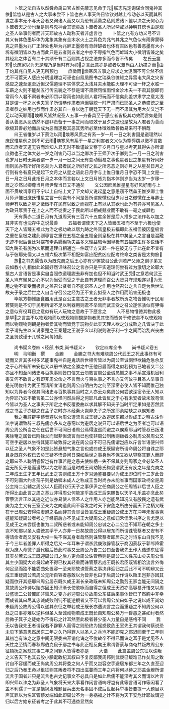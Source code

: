 <!-- { "loadSidebar": true } -->
　　卜筮之法自古以然舜命禹曰官占惟先蔽志见命于元朕志先定询谋佥同鬼神其依筮恊从是古人之大事未尝不卜筮也古人事天终日钦钦对越上帝动必以天而其所谋之事本无不与天合者又询诸人而又以为恐有适莫之私则质诸卜筮以决之天何心为卜筮者天之命也至是则与鬼神合其徳矣故卜筮者圣人所以斋戒以神明其徳也由是观之圣人举事何者而非天耶故古人动称天者非虚言也
　　卜筮之兆有方功义弓不详其义有体色墨坼体为兆象其象有金木水火土之异色为兆气其兆之气色似有雨霁蒙驿克之异墨为兆广正衅处也坼为兆衅正墨旁有竒衅罅者也体有吉凶色有善恶墨有大小坼有微明皆以为占而此只是五者则五者之中亦不専指气色而衅罅大小微明皆兼之矣其经兆之体百有二十其颂千有二百则其占视之法亦多而今皆不传矣
　　左氏云筮短长疏家以为无是理乃是当时有为抑之言此意亦是或者以筮尚由人扐揲之而由于灼其兆自见人更无所预也
　　庶徴雨燠寒风五事之应求之太泥固不可全然不信尤不可葢天人感应分明道理岂可诬也自鳯凰图书之瑞桑谷雊雉之异雷电大风之灾皆感应之速至逺至近但汉儒道理不实体求之太浅耳夫水能胜火理不可诬一杯之水胜一车薪之火则不能矣五行传云貌之不恭是谓不肃厥罚恒雨惟金沴木夫一不肃其貌即罚常雨今人君不肃者未必即罚以常雨也如此则人君将玩而不信矣此盖求肃字之意太浅耳是谓一杯之水也夫箕子所谓恭作肃者岂但容貌一时严肃而已耶圣人之恭盛徳之至肃者恭之妙用也恭而作肃必其自一身以达于朝廷天下无一而不肃其为用大矣又岂不足以动天耶雨燠寒风皆然况圣人五事一齐备具至于感应者皆极其功效而言如是则善从善恶从恶防然不虚非责备于一事之间而取效于旦夕之速也是故为人君者为善而欲极其善必勉而后成为恶而遂极其恶其势所必至休徴难致咎徴易来可不惧哉
　　曰王省惟岁以下蔡注以雨燠寒风贯之有系一岁一月一日之利害固是道理然以庶民惟星例之则不可云雨燠寒风有系于一星之利害者文义似为窒碍窃以徴不言数而云庶者天道无穷而难知人君无时不致谨故又察于岁月日与星以考究其得失亦所谓庶徴也王之体大必一岁之利害乃可以当之卿次于王师尹次于卿则当一月一日之利害也岁月日时无易者谓一岁一月一日之间无有变动僣易之事也星者民之象星有好风好雨则民亦有所好所恶矣为人君者民之所好好之民之所恶恶之则亦月之从星矣日月之行则有冬有夏只是起下文月之从星之语此日月字与上惟日惟月日字恐不同上文是一日一月之日月此指日月之本体而言若以上文日月皆为指本体则岁当为太岁一岁移一辰之岁然以卿尊当月师尹卑当日又不通矣
　　文公因庶民惟星星有好风好雨与上面不贯故谓家用不宁以上自结上文了下文却又说起星之意愚窃不然盖王惟岁卿士惟月师尹惟日庶氏惟星立言一例岂有不同是皆所谓庶徴也但岁月日之徴徴在王与卿士师尹有以致之星之徴徴不在民有以致之而视在上有以从其欲也此为有异亦可见圣人为政只厚责于在上之人而不徙责之于民此所以相戒兢业而不敢有一毫之或肆也
　　天有黄赤二道日月有九道周天有三百六十五度余皆是后人推步之法作名以加之耳非实有也沈存中之说最善
　　五福者谓使天下之人皆臻五福而不至于六极也使天下之人皆臻五福此为治之极功故以居九畴之终焉皇极五福即此五福但彼因皇极言之重在皇极之建此则専言之重在五福之全五福全则皇极在其中矣圣人之言自是混融无迹不似后世比对摆布牵系纒绵功夫益多义理益晦今因皇极有五福遂生许多说话不知九畴虽有施为次第而道理自相通岂一件既毕方又起一件在彼无与于此在此不宜有与于彼耶先儒又以五福六极次第不相配如富应配贫凶应配考终命之类皆是太拘旅
　　旅之书先儒皆以为既克商之后王心亦有少懈故召公此训若严父师之训子弟又云如教小儿相似此论固好然详味召公之言亦只是平实道理何尝有过为激切之论耶大抵古人言语皆是事实自当照依道理説去非有加也但不知当时武王受之意若何武王圣人岂有懈怠之心不以为当受而受之于此自有道理而召公大贤只守规矩遂以为无用之物不宜受而极言之盖召公贤者自不能识圣人之作用也然召公之言自足为后世法故夫子录之后世之人自当守召公之经为正不宜妄拟圣人之作用而贻害无极也
　　毕献方物惟服食器用此是召公主意古之王者无非事者故所贡之物皆惟切于民用若獒则是不切于民用所谓不足以利器用则君不举焉而武王受之召公遂惊骇似有狎侮之意似有役耳目之意似有玩人玩物之意故于下歴言之
　　人不易物惟徳其物此极是挈之言盖不以物观物而以徳观物则覩是物者思其徳而皆务于修徳矣不以徳观物而以物观物则覩是物者爱其物而皆竞于玩物矣此实天理人欲之分成败之几皆决于此孟子谓先生以义说秦楚之王秦楚之王说于义以利说则说于利一字之间而治乱兴丧由之圣贤致谨于几微之间每如此









　　尚书疑义卷四
<经部,书类,尚书疑义>
　　钦定四库全书
　　尚书疑义卷五
　　明　马明衡　撰
　　金縢
　　金縢之书大有难晓周公代武王之死此事终有可疑而又言其多材多艺能事鬼神自是鬼话后世相传皆以为周公至诚恻怛欲输危急余反之于心终有所未安也又以册书纳之金縢之中王他日启而得之似若预为已地者又二公亦且不知至问诸史与百执事则皆曰信又云勿敢言周公至诚恳恻之事不系宣泄机宻利害又何不敢言之有即非周公命之不言而火与百执事之不言亦又何故乎且圣人举事自是光明俊伟为武王而请所宜请也则周公自明白为之何至深宻必使人皆不知而惟己独知以为异者今观其间诸史与百执事其当时之人亦云众矣周公何尝欲深宻令无人知以为异耶乃云不敢言虽二公亦怪问然后得之何耶凡此皆反之于心有未安者故未敢苟信今皆以为圣人之事夫子所定之书反覆委曲以求其解不知夫子当时所定果如是否然武成之书孟子亦疑之在孟子之时亦木经秦火岂非夫子之所定耶余姑缺之以俟知者
　　我之弗辟辟字蔡音避以为周公遭流言成王疑之故避居东都以俟成王之察古注作法字说谓致辟三叔先儒亦多从之愚窃以为避居之说只可以语后世之为臣者岂可以语周公周公所当之任在后世不可同日语周公焉得逡巡而避之以俟察耶当时管叔已叛淮夷徐奄之属皆已附禄父而起非但流言而已也使非周公制叛则叛者必制周公矣周公又可空手避居以坐待其毙耶故致辟之说在周公自不可已先儒谓岂应以斤言半语便兴师以征之圣人气象不如是此皆悬想气象之言也或曰成王既疑安所请命周公将自诛之耶且身既在外权已去矣王疑不悟谗间日深如后世之事身尚不保又欲从容察其罪人而辟之耶曰圣人聪明睿智岂有作事若是之愚夫使权柄一失不保其身则周家之业必坠圣人岂无所见于是而漫然以为之耶盖当是时成王尚幼陈氏梅叟谓武王有疾之年是克商之二年成王生才五年比武王之丧则成王方十岁耳通鉴纂要以为成王即位时十三岁此皆不可刻画大约言孺子则是幼穉未成人之称成王当时尚亦未能省事而国家政柄全是周公主持二公辅之周公以人臣而代行天子之事伊尹之任商周公之任周皆非后世人臣之所得比由此言之周之基业非得周公何能定乎故成王后来赐鲁以天子礼乐盖亦念此矣管蔡流言正以其迹之近似亦易使人信圣人之作用人亦岂能尽知况又有殷民之遗有武庚为之主又有王室至亲为之向道此间不容发之时天下安危之所由分而天下之柄又既在于已周公安得崇虚避之名而辞其责耶世皆言成王重疑周公成王方在冲年未省事岂遽能知疑周公者考之于经前后亦不见成王大疑周公之意如归禾佳禾书序之言尤足以见成王之未尝疑也惟为二叔所惑者或未能知周公忠诚之心二公岂不知耶在朝之多士岂不知耶以圣人盛徳其孚于人亦非一日矣故周公得以居东而所谓诛管蔡者又安有不得请命者哉又安有大权一失不保其身者哉然则诛管蔡者即居东之时诗东山自我不见于今三年者盖罪人斯得之后又一年耳朱子谓杀武庚致辟管叔于商囚蔡叔于郭邻降霍叔为庶人命微子启代殷后皆此时事又云周公乃告二公曰至告我先王作大诰遂东征得其实矣若云成王既迎周公归之后方更命周公诛管蔡则是周公二次徃东山矣夫周公惟其主少国疑大难将起故不得已权其轻重而诛管蔡若成王既长君臣既皆相洽流言外侮何足忌而独不能委曲处置容一至亲耶故诛管蔡之事决非迎归之后此不可不明辩又云成王重疑周公若周公无所自容者愚敢以为皆非也曰于后周公作诗以贻王岂非亦因其疑而欲开其惑耶曰周公居东既久成王渐长亲政既未知周公之勤劳王家岂能无间隔之意故周公作诗以贻亦因王知识渐长使歌咏而自得之但成王天资亦高容易开悟又以周公盛徳二公賛翼即非雷风之变亦必迎周公矣故周公东征后来事体皆已了然胸中非幸而成者其曰尽其忠诚成败利钝不能逆覩者又不可以言周公矣曰如子之说以成王尚幼未疑周公故周公得以遂其东征之举若成王既长亦遭流言之变而重疑之不知周公何以处之曰事亦难以逆料但圣人至诚动物若成王既长自知周公矣万一昏愚之甚如纣者然后微子箕子之徒始为不得已之计耳然至此极者甚少圣人力量自是感格不同
　　我无以告我先王者谓我若不辟罪人而得之则恐终为摇惑致危王室先王其谓我何蔡说恐未见下落意思然居东二年之久乃得罪人以圣人之兵岂不能即克之耶迟回至于二年则其初岂有诛之之意中间无限委曲开谕化诲之不悛故卒不得已而诛之耳于是尤见圣人天性之至情而春秋郑伯克段于鄢之书与此正相反矣王肃谓管蔡与商奄共叛故周公东征镇抚之案騐其事二年之间罪人皆得者亦是
　　大诰
　　此篇盖周公东征以诛叛之义告天下也其云殷小腆诞敢纪其叙曰予复反鄙我周邦则武庚巳叛难已作矣周之致讨自不容缓而成王尚幼周公其将委之何人乎而又岂容空手避居东都三年之久直至迎归之后乃奉王命以徂征则其叛者将不四出滋蔓而三年之内将何以待之耶盖金縢所谓流言于国者非只是流言也古史记事文不必具自是如此后儒不能深考其义而谓以片言即兴师以诛之为非圣人气象将天来大事看作闲言语呜呼岂有此等言语可作等闲看了盖不利孺子一言是搆祸发难题目兵出无名事固不成后世起兵举事皆要提一大题目以声其罪以为名耳管蔡发端如此即周公不为一身祸福之计不将为天下安危计耶故谓迎归以后方始东征者考之于此其不可通益显然矣
